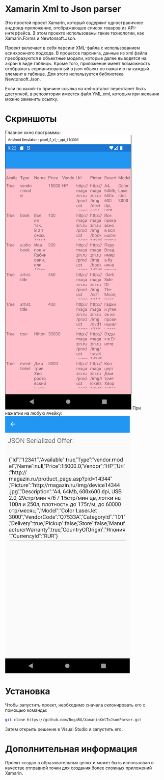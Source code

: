 # Xamarin Xml to Json parser
Это простой проект Xamarin, который содержит одностраничное андроид-приложение, отображающее список товаров из API-интерфейса. В этом проекте использованы такие технологии, как Xamarin.Forms и Newtonsoft.Json.

Проект включает в себя парсинг XML-файла с использованием асинхронного подхода. В процессе парсинга, данные из xml файла преобразуются в объектные модели, которые далее выводятся на экран в виде таблицы. Кроме того, приложение имеет возможность отображать сериализованный в json объект по нажатию на каждый элемент в таблице. Для этого используется библиотека Newtonsoft.Json. 

Если по какой-то причине ссылка на xml-каталог перестанет быть доступной, в репозитории имеется файл YML.xml, которым при желании можно заменить ссылку.

# Скриншоты
Главное окно программы:
![Screenshot1](Screenshots/Screenshot1.png)
При нажатии на любую ячейку:
![Screenshot2](Screenshots/Screenshot2.png)

# Установка
Чтобы запустить проект, необходимо сначала склонировать его с помощью команды:
```bash
git clone https://github.com/BogaRU/XamarinXmlToJsonParser.git
```
Затем открыть решение в Visual Studio и запустить его.

# Дополнительная информация
Проект создан в образовательных целях и может быть использован в качестве отправной точки для создания более сложных приложений Xamarin.
